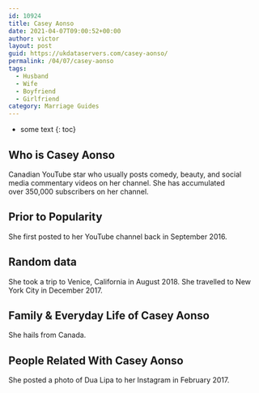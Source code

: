 ```yaml
---
id: 10924
title: Casey Aonso
date: 2021-04-07T09:00:52+00:00
author: victor
layout: post
guid: https://ukdataservers.com/casey-aonso/
permalink: /04/07/casey-aonso
tags:
  - Husband
  - Wife
  - Boyfriend
  - Girlfriend
category: Marriage Guides
---
```


* some text
{: toc}


## Who is Casey Aonso



Canadian YouTube star who usually posts comedy, beauty, and social media commentary videos on her channel. She has accumulated over 350,000 subscribers on her channel. 

                
                
                
## Prior to Popularity



She first posted to her YouTube channel back in September 2016. 

                
                
                
## Random data



She took a trip to Venice, California in August 2018. She travelled to New York City in December 2017. 

                
                
                
## Family & Everyday Life of Casey Aonso



She hails from Canada. 

                
                
                
## People Related With Casey Aonso



She posted a photo of Dua Lipa to her Instagram in February 2017. 

                
              
            
          
          
          